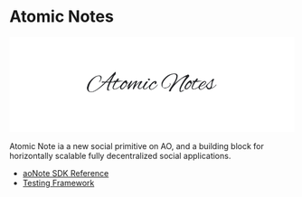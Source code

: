 # Atomic Notes

![](./assets/cover.png)

Atomic Note ia a new social primitive on AO, and a building block for horizontally scalable fully decentralized social applications.

- [aoNote SDK Reference](./sdk)
- [Testing Framework](./sdk/test)
